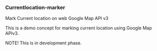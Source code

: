 ### Currentlocation-marker
Mark Current location on web Google Map API v3

This is a demo concept for marking current location using Google Map APIv3.

NOTE! This is in development phase.

